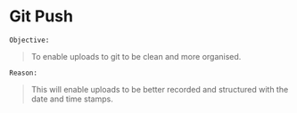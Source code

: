  # Git Push
 ```
Objective:
```
> To enable uploads to git to be clean and more organised.

```
Reason:
```
> This will enable uploads to be better recorded and structured with the date and time stamps.